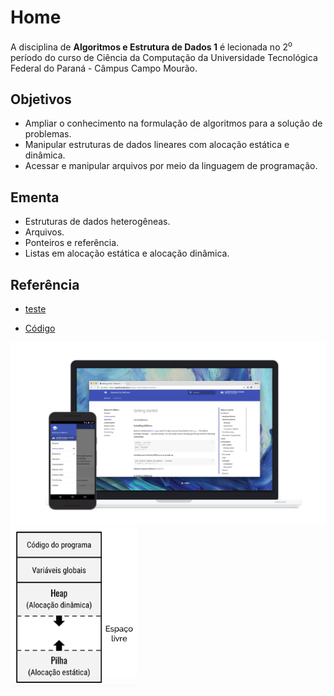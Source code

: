 # Home

A disciplina de **Algoritmos e Estrutura de Dados 1** é lecionada no 2<sup>o</sup> período do curso de Ciência da Computação da Universidade Tecnológica Federal do Paraná - Câmpus Campo Mourão. 

## Objetivos
- Ampliar o conhecimento na formulação de algoritmos para a solução de problemas. 
- Manipular estruturas de dados lineares com alocação estática e dinâmica. 
- Acessar e manipular arquivos por meio da linguagem de programação.

## Ementa
- Estruturas de dados heterogêneas.
- Arquivos. 
- Ponteiros e referência. 
- Listas em alocação estática e alocação dinâmica.

## Referência
- [teste](https://repl.it/@liberato/TADData)

- <a href="https://repl.it/@liberato/TADData" target="_blank">Código</a>

<img src = "assets/images/material.png"/>
<img src = "assets/images/ponteiros/memoria.png" width="40%" height="40%"/>
